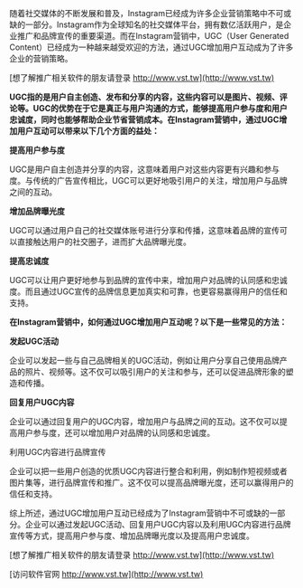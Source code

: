 随着社交媒体的不断发展和普及，Instagram已经成为许多企业营销策略中不可或缺的一部分。Instagram作为全球知名的社交媒体平台，拥有数亿活跃用户，是企业推广和品牌宣传的重要渠道。而在Instagram营销中，UGC（User Generated Content）已经成为一种越来越受欢迎的方法，通过UGC增加用户互动成为了许多企业的营销策略。

[想了解推广相关软件的朋友请登录 http://www.vst.tw](http://www.vst.tw)

**UGC指的是用户自主创造、发布和分享的内容，这些内容可以是图片、视频、评论等。UGC的优势在于它是真正与用户沟通的方式，能够提高用户参与度和用户忠诚度，同时也能够帮助企业节省营销成本。在Instagram营销中，通过UGC增加用户互动可以带来以下几个方面的益处：**

**提高用户参与度**

UGC是用户自主创造并分享的内容，这意味着用户对这些内容更有兴趣和参与度。与传统的广告宣传相比，UGC可以更好地吸引用户的关注，增加用户与品牌之间的互动。

**增加品牌曝光度**

UGC可以通过用户自己的社交媒体账号进行分享和传播，这意味着品牌的宣传可以直接触达用户的社交圈子，进而扩大品牌曝光度。

**提高忠诚度**

UGC可以让用户更好地参与到品牌的宣传中来，增加用户对品牌的认同感和忠诚度。而且通过UGC宣传的品牌信息更加真实和可靠，也更容易赢得用户的信任和支持。

**在Instagram营销中，如何通过UGC增加用户互动呢？以下是一些常见的方法：**

**发起UGC活动**

企业可以发起一些与自己品牌相关的UGC活动，例如让用户分享自己使用品牌产品的照片、视频等。这不仅可以吸引用户的关注和参与，还可以促进品牌形象的塑造和传播。

**回复用户UGC内容**

企业可以通过回复用户的UGC内容，增加用户与品牌之间的互动。这不仅可以提高用户参与度，还可以增加用户对品牌的认同感和忠诚度。

利用UGC内容进行品牌宣传

企业可以把一些用户创造的优质UGC内容进行整合和利用，例如制作短视频或者图片集等，进行品牌宣传和推广。这不仅可以提高品牌曝光度，还可以赢得用户的信任和支持。

综上所述，通过UGC增加用户互动已经成为了Instagram营销中不可或缺的一部分。企业可以通过发起UGC活动、回复用户UGC内容以及利用UGC内容进行品牌宣传等方式，提高用户参与度、增加品牌曝光度以及提高用户忠诚度。

[想了解推广相关软件的朋友请登录 http://www.vst.tw](http://www.vst.tw)


[访问软件官网 http://www.vst.tw](http://www.vst.tw)

